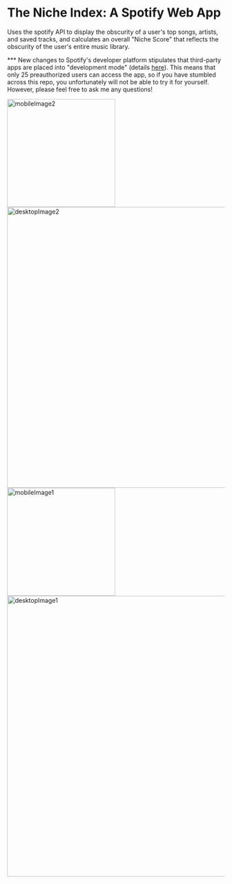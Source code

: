 # The Niche Index: A Spotify Web App
Uses the spotify API to display the obscurity of a user's top songs, artists, and saved tracks, and calculates an overall "Niche Score" that reflects the obscurity of the user's entire music library.

*** New changes to Spotify's developer platform stipulates that third-party apps are placed into "development mode" (details [here](https://developer.spotify.com/blog/2021-05-27-improving-the-developer-and-user-experience-for-third-party-apps)). This means that only 25 preauthorized users can access the app, so if you have stumbled across this repo, you unfortunately will not be able to try it for yourself. However, please feel free to ask me any questions!

<img src="https://github.com/wyattoconnell/niche-index/assets/112604420/daa76743-bec3-41a7-a58b-a31d27c81d37" alt="mobileImage2" width="250"/>

<img src="https://github.com/wyattoconnell/niche-index/assets/112604420/bde6a42d-a660-4e6b-927c-121c72e3135c" alt="desktopImage2" width="650"/>

<img src="https://github.com/wyattoconnell/niche-index/assets/112604420/03407150-58e8-4ce3-93ad-6eedbb03e10e" alt="mobileImage1" width="250"/>

<img src="https://github.com/wyattoconnell/niche-index/assets/112604420/f4f14896-e534-4e4f-8787-81373750b561" alt="desktopImage1" width="650"/>


